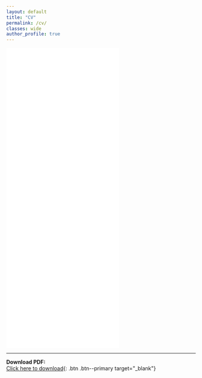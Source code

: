 ```yaml
---
layout: default
title: "CV"
permalink: /cv/
classes: wide
author_profile: true
---
```





<iframe src="/assets/docs/LucyInett-CV.pdf" height="800px" style="border: none;">
    This browser does not support PDFs. Please download the PDF to view it: 
    <a href="/assets/docs/LucyInett-CV.pdf">Download CV</a>.
</iframe>


---
**Download PDF:**  
[Click here to download](/assets/docs/LucyInett-CV.pdf){: .btn .btn--primary target="_blank"}
